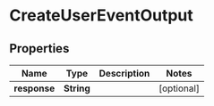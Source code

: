 

# CreateUserEventOutput


## Properties

| Name | Type | Description | Notes |
|------------ | ------------- | ------------- | -------------|
|**response** | **String** |  |  [optional] |



